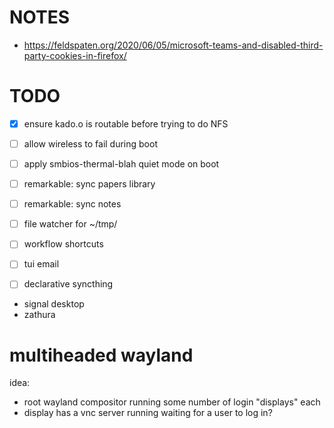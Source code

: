 # NOTES

- https://feldspaten.org/2020/06/05/microsoft-teams-and-disabled-third-party-cookies-in-firefox/

# TODO

- [x] ensure kado.o is routable before trying to do NFS
- [ ] allow wireless to fail during boot
- [ ] apply smbios-thermal-blah quiet mode on boot

- [ ] remarkable: sync papers library
- [ ] remarkable: sync notes
- [ ] file watcher for ~/tmp/
- [ ] workflow shortcuts
- [ ] tui email
- [ ] declarative syncthing

- signal desktop
- zathura

# multiheaded wayland

idea: 
- root wayland compositor running some number of login "displays" each
- display has a vnc server running waiting for a user to log in?
